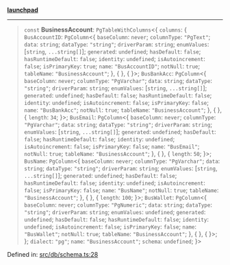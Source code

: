 [**launchpad**](index.md)

***

> `const` **BusinessAccount**: `PgTableWithColumns`\<\{ `columns`: \{ `BusAccountID`: `PgColumn`\<\{ `baseColumn`: `never`; `columnType`: `"PgText"`; `data`: `string`; `dataType`: `"string"`; `driverParam`: `string`; `enumValues`: \[`string`, `...string[]`\]; `generated`: `undefined`; `hasDefault`: `false`; `hasRuntimeDefault`: `false`; `identity`: `undefined`; `isAutoincrement`: `false`; `isPrimaryKey`: `true`; `name`: `"BusAccountID"`; `notNull`: `true`; `tableName`: `"BusinessAccount"`; \}, \{ \}, \{ \}\>; `BusBankAcc`: `PgColumn`\<\{ `baseColumn`: `never`; `columnType`: `"PgVarchar"`; `data`: `string`; `dataType`: `"string"`; `driverParam`: `string`; `enumValues`: \[`string`, `...string[]`\]; `generated`: `undefined`; `hasDefault`: `false`; `hasRuntimeDefault`: `false`; `identity`: `undefined`; `isAutoincrement`: `false`; `isPrimaryKey`: `false`; `name`: `"BusBankAcc"`; `notNull`: `true`; `tableName`: `"BusinessAccount"`; \}, \{ \}, \{ `length`: `34`; \}\>; `BusEmail`: `PgColumn`\<\{ `baseColumn`: `never`; `columnType`: `"PgVarchar"`; `data`: `string`; `dataType`: `"string"`; `driverParam`: `string`; `enumValues`: \[`string`, `...string[]`\]; `generated`: `undefined`; `hasDefault`: `false`; `hasRuntimeDefault`: `false`; `identity`: `undefined`; `isAutoincrement`: `false`; `isPrimaryKey`: `false`; `name`: `"BusEmail"`; `notNull`: `true`; `tableName`: `"BusinessAccount"`; \}, \{ \}, \{ `length`: `50`; \}\>; `BusName`: `PgColumn`\<\{ `baseColumn`: `never`; `columnType`: `"PgVarchar"`; `data`: `string`; `dataType`: `"string"`; `driverParam`: `string`; `enumValues`: \[`string`, `...string[]`\]; `generated`: `undefined`; `hasDefault`: `false`; `hasRuntimeDefault`: `false`; `identity`: `undefined`; `isAutoincrement`: `false`; `isPrimaryKey`: `false`; `name`: `"BusName"`; `notNull`: `true`; `tableName`: `"BusinessAccount"`; \}, \{ \}, \{ `length`: `100`; \}\>; `BusWallet`: `PgColumn`\<\{ `baseColumn`: `never`; `columnType`: `"PgNumeric"`; `data`: `string`; `dataType`: `"string"`; `driverParam`: `string`; `enumValues`: `undefined`; `generated`: `undefined`; `hasDefault`: `false`; `hasRuntimeDefault`: `false`; `identity`: `undefined`; `isAutoincrement`: `false`; `isPrimaryKey`: `false`; `name`: `"BusWallet"`; `notNull`: `true`; `tableName`: `"BusinessAccount"`; \}, \{ \}, \{ \}\>; \}; `dialect`: `"pg"`; `name`: `"BusinessAccount"`; `schema`: `undefined`; \}\>

Defined in: [src/db/schema.ts:28](https://github.com/victorbratov/launchpad/blob/76a3946e066bd4867b4d8959b0de6dc2965f2137/src/db/schema.ts#L28)
